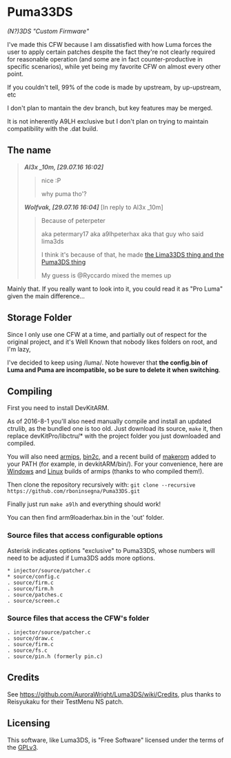 # Puma33DS
*(N?)3DS "Custom Firmware"*

I've made this CFW because I am dissatisfied with how Luma forces the user to apply certain patches despite the fact they're not clearly required for reasonable operation (and some are in fact counter-productive in specific scenarios), while yet being my favorite CFW on almost every other point.

If you couldn't tell, 99% of the code is made by upstream, by up-upstream, etc

I don't plan to mantain the dev branch, but key features may be merged.

It is not inherently A9LH exclusive but I don't plan on trying to maintain compatibility with the .dat build.

## The name
> ***Al3x _10m, [29.07.16 16:02]***
>>
>> nice :P
>>
>> why puma tho'?
>
>
> ***Wolfvak, [29.07.16 16:04]***
> [In reply to Al3x _10m]
>>
>> Because of peterpeter
>>
>> aka petermary17 aka a9lhpeterhax aka that guy who said lima3ds
>>
>> I think it's because of that, he made [the Lima33DS thing and the Puma3DS thing](https://imgur.com/a/DH62x)
>>
>> My guess is @Ryccardo mixed the memes up

Mainly that. If you really want to look into it, you could read it as "Pro Luma" given the main difference...

## Storage Folder
Since I only use one CFW at a time,
and partially out of respect for the original project,
and it's Well Known that nobody likes folders on root,
and I'm lazy,

I've decided to keep using /luma/. Note however that **the config.bin of Luma and Puma are incompatible, so be sure to delete it when switching**.

## Compiling

First you need to install DevKitARM.

As of 2016-8-1 you'll also need manually compile and install an updated ctrulib, as the bundled one is too old.
Just download its source, `make` it, then replace devKitPro/libctru/* with the project folder you just downloaded and compiled.

You will also need [armips](https://github.com/Kingcom/armips), [bin2c](https://sourceforge.net/projects/bin2c/), and a recent build of [makerom](https://github.com/profi200/Project_CTR) added to your PATH (for example, in devkitARM/bin/).
For your convenience, here are [Windows](http://www91.zippyshare.com/v/ePGpjk9r/file.html) and [Linux](https://mega.nz/#!uQ1T1IAD!Q91O0e12LXKiaXh_YjXD3D5m8_W3FuMI-hEa6KVMRDQ) builds of armips (thanks to who compiled them!).  

Then clone the repository recursively with: `git clone --recursive https://github.com/rboninsegna/Puma33DS.git`

Finally just run `make a9lh` and everything should work!

You can then find arm9loaderhax.bin in the 'out' folder.

### Source files that access configurable options

Asterisk indicates options "exclusive" to Puma33DS, whose numbers will need to be adjusted if Luma3DS adds more options.

    * injector/source/patcher.c
    * source/config.c
    . source/firm.c
    . source/firm.h
    . source/patches.c
    . source/screen.c
	
### Source files that access the CFW's folder


    . injector/source/patcher.c
    . source/draw.c
    . source/firm.c
    . source/fs.c
	. source/pin.h (formerly pin.c)

## Credits
 
See https://github.com/AuroraWright/Luma3DS/wiki/Credits, plus thanks to Reisyukaku for their TestMenu NS patch.

## Licensing

This software, like Luma3DS, is "Free Software" licensed under the terms of the [GPLv3](http://www.gnu.de/documents/gpl-3.0.en.html).  
